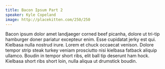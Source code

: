```yaml
---
title: Bacon Ipsum Part 2
speaker: Kyle Copeland
image: http://placekitten.com/250/250
---
```

Bacon ipsum dolor amet landjaeger corned beef picanha, dolore ut tri-tip hamburger doner pariatur excepteur enim. Esse cupidatat jerky est qui. Kielbasa nulla nostrud irure. Lorem et chuck occaecat venison. Dolore tempor strip steak turkey veniam prosciutto nisi kielbasa fatback aliquip ullamco. Boudin in tempor short ribs, elit ball tip deserunt ham hock. Kielbasa short ribs short loin, nulla aliqua ut drumstick boudin.